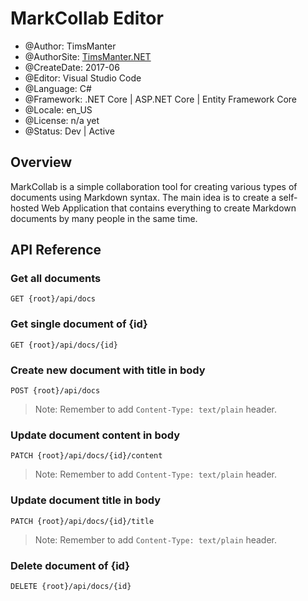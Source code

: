 # MarkCollab Editor

* @Author: TimsManter
* @AuthorSite: [TimsManter.NET](http://timsmanter.net/)
* @CreateDate: 2017-06
* @Editor: Visual Studio Code
* @Language: C#
* @Framework: .NET Core | ASP.NET Core | Entity Framework Core
* @Locale: en_US
* @License: n/a yet
* @Status: Dev | Active

## Overview

MarkCollab is a simple collaboration tool for creating various types of documents using Markdown syntax. The main idea is to create a self-hosted Web Application that contains everything to create Markdown documents by many people in the same time.

## API Reference

### Get all documents
```http
GET {root}/api/docs
```

### Get single document of {id}
```http
GET {root}/api/docs/{id}
```

### Create new document with title in body
```http
POST {root}/api/docs
```
> Note: Remember to add `Content-Type: text/plain` header.

### Update document content in body
```http
PATCH {root}/api/docs/{id}/content
```
> Note: Remember to add `Content-Type: text/plain` header.

### Update document title in body
```http
PATCH {root}/api/docs/{id}/title
```
> Note: Remember to add `Content-Type: text/plain` header.

### Delete document of {id}
```http
DELETE {root}/api/docs/{id}
```